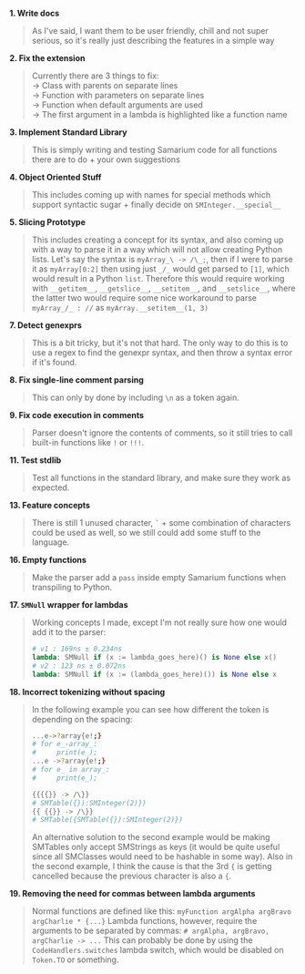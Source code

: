 **1. Write docs**
> As I've said, I want them to be user friendly, chill and not super serious, so it's really just describing the features in a simple way

**2. Fix the extension**
> Currently there are 3 things to fix: <br>→ Class with parents on separate lines <br>→ Function with parameters on separate lines <br>→ Function when default arguments are used <br>→ The first argument in a lambda is highlighted like a function name

**3. Implement Standard Library**
> This is simply writing and testing Samarium code for all functions there are to do + your own suggestions

**4. Object Oriented Stuff**
> This includes coming up with names for special methods which support syntactic sugar + finally decide on `SMInteger.__special__`

**5. Slicing Prototype**
> This includes creating a concept for its syntax, and also coming up with a way to parse it in a way which will not allow creating Python lists. Let's say the syntax is `myArray_\ -> /\_;`, then if I were to parse it as `myArray[0:2]` then using just `_/_` would get parsed to `[1]`, which would result in a Python `list`. Therefore this would require working with `__getitem__`, `__getslice__`, `__setitem__`, and `__setslice__`, where the latter two would require some nice workaround to parse `myArray_/_ : //` as `myArray.__setitem__(1, 3)`

**7. Detect genexprs**
> This is a bit tricky, but it's not that hard. The only way to do this is to use a regex to find the genexpr syntax, and then throw a syntax error if it's found.

**8. Fix single-line comment parsing**
> This can only by done by including `\n` as a token again.

**9. Fix code execution in comments**
> Parser doesn't ignore the contents of comments, so it still tries to call built-in functions like `!` or `!!!`.

**11. Test stdlib**
> Test all functions in the standard library, and make sure they work as expected.

**13. Feature concepts**
> There is still 1 unused character, `` ` `` + some combination of characters could be used as well, so we still could add some stuff to the language.

**16. Empty functions**
> Make the parser add a `pass` inside empty Samarium functions when transpiling to Python.

**17. `SMNull` wrapper for lambdas**
> Working concepts I made, except I'm not really sure how one would add it to the parser:
> ```py
> # v1 : 169ns ± 0.234ns
> lambda: SMNull if (x := lambda_goes_here)() is None else x()
> # v2 : 123 ns ± 0.072ns
> lambda: SMNull if (x := (lambda_goes_here)()) is None else x

**18. Incorrect tokenizing without spacing**
> In the following example you can see how different the token is depending on the spacing:
> ```bash
> ...e->?array{e!;}
> # for e_-array_:
> #     print(e_);
> ...e ->?array{e!;}
> # for e_ in array_:
> #     print(e_);
> ```
> ```bash
> {{{{}} -> /\}}
> # SMTable({}):SMInteger(2)})
> {{ {{}} -> /\}}
> # SMTable({SMTable({}):SMInteger(2)})
> ```
> An alternative solution to the second example
> would be making SMTables only accept SMStrings
> as keys (it would be quite useful since all
> SMClasses would need to be hashable in some way).
> Also in the second example, I think
> the cause is that the 3rd `{` is getting cancelled
> because the previous character is also a `{`.

**19. Removing the need for commas between lambda arguments**
> Normal functions are defined like this:
> `myFunction argAlpha argBravo argCharlie * {...}`
> Lambda functions, however, require the arguments to be separated by commas:
> `# argAlpha, argBravo, argCharlie -> ...`
> This can probably be done by using the `CodeHandlers.switches` lambda switch,
> which would be disabled on `Token.TO` or something.